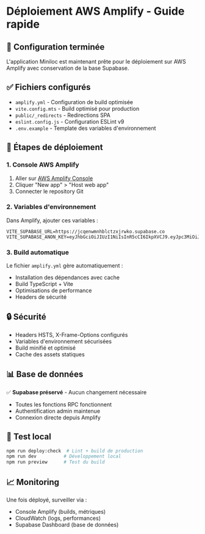 # Déploiement AWS Amplify - Guide rapide

## 🚀 Configuration terminée

L'application Miniloc est maintenant prête pour le déploiement sur AWS Amplify avec conservation de la base Supabase.

## ✅ Fichiers configurés

- `amplify.yml` - Configuration de build optimisée
- `vite.config.mts` - Build optimisé pour production
- `public/_redirects` - Redirections SPA
- `eslint.config.js` - Configuration ESLint v9
- `.env.example` - Template des variables d'environnement

## 🔧 Étapes de déploiement

### 1. Console AWS Amplify
1. Aller sur [AWS Amplify Console](https://console.aws.amazon.com/amplify/)
2. Cliquer "New app" > "Host web app"
3. Connecter le repository Git

### 2. Variables d'environnement
Dans Amplify, ajouter ces variables :
```
VITE_SUPABASE_URL=https://jcqenwmnhblctzxjrwko.supabase.co
VITE_SUPABASE_ANON_KEY=eyJhbGciOiJIUzI1NiIsInR5cCI6IkpXVCJ9.eyJpc3MiOiJzdXBhYmFzZSIsInJlZiI6ImpjcWVud21uaGJsY3R6eGpyd2tvIiwicm9sZSI6ImFub24iLCJpYXQiOjE3NTAyNjQxOTksImV4cCI6MjA2NTg0MDE5OX0.CgNPMFldAMhHsWvHoaFUxz54qfK8M7lgBxkzqviOcic
```

### 3. Build automatique
Le fichier `amplify.yml` gère automatiquement :
- Installation des dépendances avec cache
- Build TypeScript + Vite
- Optimisations de performance
- Headers de sécurité

## 🔒 Sécurité

- Headers HSTS, X-Frame-Options configurés
- Variables d'environnement sécurisées
- Build minifié et optimisé
- Cache des assets statiques

## 📊 Base de données

✅ **Supabase préservé** - Aucun changement nécessaire
- Toutes les fonctions RPC fonctionnent
- Authentification admin maintenue
- Connexion directe depuis Amplify

## 🧪 Test local

```bash
npm run deploy:check  # Lint + build de production
npm run dev          # Développement local
npm run preview      # Test du build
```

## 📈 Monitoring

Une fois déployé, surveiller via :
- Console Amplify (builds, métriques)
- CloudWatch (logs, performances)
- Supabase Dashboard (base de données)
